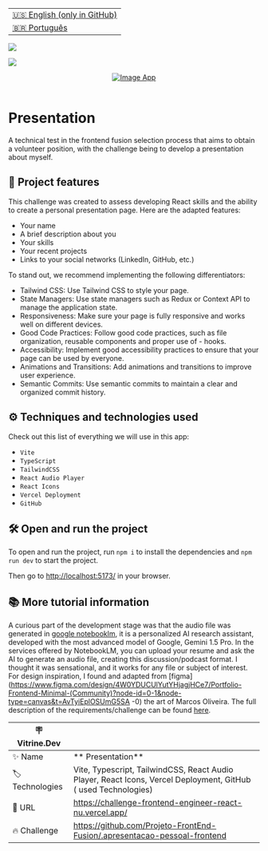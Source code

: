 <table align="right">
  <tr>
    <td>
      <a href="README-EN.md">🇺🇸 English (only in GitHub)</a>
    </td>
  </tr>
  <tr>
    <td>
      <a href="README.md">🇧🇷 Português</a>
    </td>
  </tr>
</table>

![](https://github.com/cristianmeelo/challenge-frontend-volunteer-react/blob/main/thumbnail.png?raw=true)

![](https://github.com/cristianmeelo/challenge-frontend-volunteer-react/blob/main/thumbnail-mockup.png?raw=true#vitrinedev)

<div align="center">
<a href="https://challenge-frontend-engineer-react-nu.vercel.app/">
  <img src="https://img.shields.io/badge/-CHECK%20HERE-lightblue"
  alt="Image App" >
</a>
</div>

<br/>

# Presentation

A technical test in the frontend fusion selection process that aims to obtain a volunteer position, with the challenge being to develop a presentation about myself.

## 🔨 Project features

This challenge was created to assess developing React skills and the ability to create a personal presentation page. Here are the adapted features:

- Your name
- A brief description about you
- Your skills
- Your recent projects
- Links to your social networks (LinkedIn, GitHub, etc.)

To stand out, we recommend implementing the following differentiators:

- Tailwind CSS: Use Tailwind CSS to style your page.
- State Managers: Use state managers such as Redux or Context API to manage the application state.
- Responsiveness: Make sure your page is fully responsive and works well on different devices.
- Good Code Practices: Follow good code practices, such as file organization, reusable components and proper use of - hooks.
- Accessibility: Implement good accessibility practices to ensure that your page can be used by everyone.
- Animations and Transitions: Add animations and transitions to improve user experience.
- Semantic Commits: Use semantic commits to maintain a clear and organized commit history.

## ⚙️ Techniques and technologies used

Check out this list of everything we will use in this app:

- `Vite`
- `TypeScript`
- `TailwindCSS`
- `React Audio Player`
- `React Icons`
- `Vercel Deployment`
- `GitHub`

## 🛠️ Open and run the project

To open and run the project, run `npm i` to install the dependencies and `npm run dev` to start the project.

Then go to <a href="http://localhost:5173/">http://localhost:5173/</a> in your browser.

## 📚 More tutorial information

A curious part of the development stage was that the audio file was generated in [google notebooklm](https://notebooklm.google/), it is a personalized AI research assistant, developed with the most advanced model of Google, Gemini 1.5 Pro. In the services offered by NotebookLM, you can upload your resume and ask the AI ​​to generate an audio file, creating this discussion/podcast format. I thought it was sensational, and it works for any file or subject of interest. For design inspiration, I found and adapted from [figma](https://www.figma.com/design/4W0YDUCUlYutYHjagjHCe7/Portfolio-Frontend-Minimal-(Community)?node-id=0-1&node-type=canvas&t=AvTyiEplOSUmG5SA -0) the art of Marcos Oliveira. The full description of the requirements/challenge can be found [here](https://github.com/Projeto-FrontEnd-Fusion/.seguracao-pessoal-frontend).

| :placard: Vitrine.Dev |                                                                                                                |
| --------------------- | -------------------------------------------------------------------------------------------------------------- |
| :sparkles: Name       | ** Presentation**                                                                                              |
| :label: Technologies  | Vite, Typescript, TailwindCSS, React Audio Player, React Icons, Vercel Deployment, GitHub ( used Technologies) |
| :rocket: URL          | https://challenge-frontend-engineer-react-nu.vercel.app/                                                       |
| :fire: Challenge      | https://github.com/Projeto-FrontEnd-Fusion/.apresentacao-pessoal-frontend                                      |
